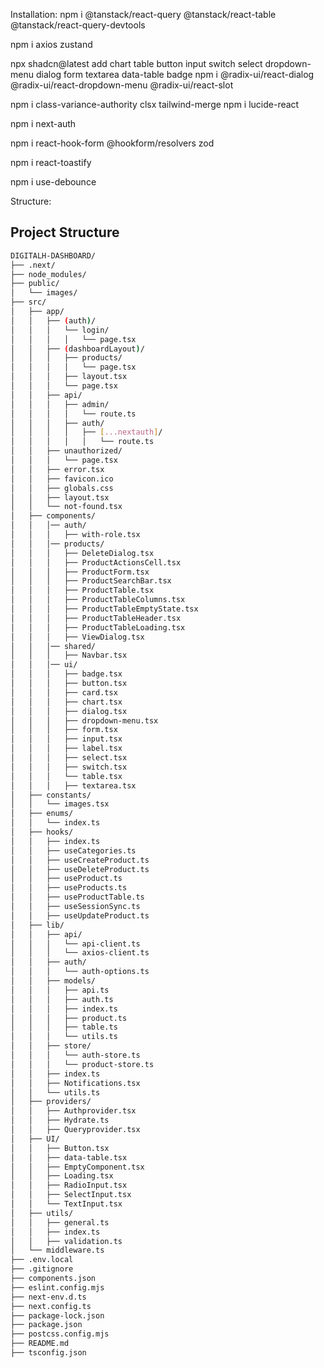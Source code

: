 
Installation:
npm i @tanstack/react-query @tanstack/react-table @tanstack/react-query-devtools

npm i axios zustand 

npx shadcn@latest add chart table button input switch select dropdown-menu dialog form textarea data-table badge
npm i @radix-ui/react-dialog @radix-ui/react-dropdown-menu @radix-ui/react-slot

npm i class-variance-authority clsx tailwind-merge 
npm i lucide-react

npm i next-auth

npm i react-hook-form @hookform/resolvers zod

npm i react-toastify

npm i use-debounce


Structure:
## Project Structure

```bash
DIGITALH-DASHBOARD/
├── .next/
├── node_modules/
├── public/
│   └── images/
├── src/
│   ├── app/
│   │   ├── (auth)/
│   │   │   └── login/
│   │   │   │   └── page.tsx
│   │   ├── (dashboardLayout)/
│   │   │   ├── products/
│   │   │   │   └── page.tsx
│   │   │   ├── layout.tsx
│   │   │   └── page.tsx
│   │   ├── api/
│   │   │   ├── admin/
│   │   │   │   └── route.ts
│   │   │   ├── auth/
│   │   │   │   ├── [...nextauth]/
│   │   │   │   │   └── route.ts
│   │   ├── unauthorized/
│   │   │   └── page.tsx
│   │   ├── error.tsx
│   │   ├── favicon.ico
│   │   ├── globals.css
│   │   ├── layout.tsx
│   │   └── not-found.tsx
│   ├── components/
│   │   │── auth/
│   │   │   ├── with-role.tsx
│   │   │── products/
│   │   │   ├── DeleteDialog.tsx
│   │   │   ├── ProductActionsCell.tsx
│   │   │   ├── ProductForm.tsx
│   │   │   ├── ProductSearchBar.tsx
│   │   │   ├── ProductTable.tsx
│   │   │   ├── ProductTableColumns.tsx
│   │   │   ├── ProductTableEmptyState.tsx
│   │   │   ├── ProductTableHeader.tsx
│   │   │   ├── ProductTableLoading.tsx
│   │   │   ├── ViewDialog.tsx
│   │   │── shared/
│   │   │   ├── Navbar.tsx
│   │   │── ui/
│   │   │   ├── badge.tsx
│   │   │   ├── button.tsx
│   │   │   ├── card.tsx
│   │   │   ├── chart.tsx
│   │   │   ├── dialog.tsx
│   │   │   ├── dropdown-menu.tsx
│   │   │   ├── form.tsx
│   │   │   ├── input.tsx
│   │   │   ├── label.tsx
│   │   │   ├── select.tsx
│   │   │   ├── switch.tsx
│   │   │   └── table.tsx
│   │   │   ├── textarea.tsx
│   ├── constants/
│   │   └── images.tsx
│   ├── enums/
│   │   └── index.ts
│   ├── hooks/
│   │   ├── index.ts
│   │   ├── useCategories.ts
│   │   ├── useCreateProduct.ts
│   │   ├── useDeleteProduct.ts
│   │   ├── useProduct.ts
│   │   ├── useProducts.ts
│   │   ├── useProductTable.ts
│   │   ├── useSessionSync.ts
│   │   ├── useUpdateProduct.ts
│   ├── lib/
│   │   ├── api/
│   │   │   └── api-client.ts
│   │   │   └── axios-client.ts
│   │   ├── auth/
│   │   │   └── auth-options.ts
│   │   ├── models/
│   │   │   ├── api.ts
│   │   │   ├── auth.ts
│   │   │   ├── index.ts
│   │   │   ├── product.ts
│   │   │   ├── table.ts
│   │   │   └── utils.ts
│   │   ├── store/
│   │   │   └── auth-store.ts
│   │   │   └── product-store.ts
│   │   ├── index.ts
│   │   ├── Notifications.tsx
│   │   └── utils.ts
│   ├── providers/
│   │   ├── Authprovider.tsx
│   │   ├── Hydrate.ts
│   │   ├── Queryprovider.tsx
│   ├── UI/
│   │   ├── Button.tsx
│   │   ├── data-table.tsx
│   │   ├── EmptyComponent.tsx
│   │   ├── Loading.tsx
│   │   ├── RadioInput.tsx
│   │   ├── SelectInput.tsx
│   │   └── TextInput.tsx
│   ├── utils/
│   │   ├── general.ts
│   │   ├── index.ts
│   │   ├── validation.ts
│   └── middleware.ts
├── .env.local
├── .gitignore
├── components.json
├── eslint.config.mjs
├── next-env.d.ts
├── next.config.ts
├── package-lock.json
├── package.json
├── postcss.config.mjs
├── README.md
├── tsconfig.json
```
